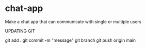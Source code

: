 # chat-app
Make a chat app that can communicate with single or multiple users


UPDATING GIT

git add . 
git commit -m "message"
git branch 
git push origin main
